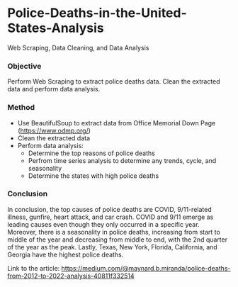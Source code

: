 # Police-Deaths-in-the-United-States-Analysis
Web Scraping, Data Cleaning, and Data Analysis


### Objective ###
Perform Web Scraping to extract police deaths data. Clean the extracted data and perform data analysis.

### Method ###
 - Use BeautifulSoup to extract data from Office Memorial Down Page (https://www.odmp.org/)
 - Clean the extracted data
 - Perform data analysis:
    - Determine the top reasons of police deaths
    - Perfrom time series analysis to determine any trends, cycle, and seasonality
    - Determine the states with high police deaths

### Conclusion
In conclusion, the top causes of police deaths are COVID, 9/11-related illness, gunfire, heart attack, and car crash. COVID and 9/11 emerge as leading causes even though they only occurred in a specific year. Moreover, there is a seasonality in police deaths, increasing from start to middle of the year and decreasing from middle to end, with the 2nd quarter of the year as the peak. Lastly, Texas, New York, Florida, California, and Georgia have the highest police deaths.

Link to the article: https://medium.com/@maynard.b.miranda/police-deaths-from-2012-to-2022-analysis-40811f332514
